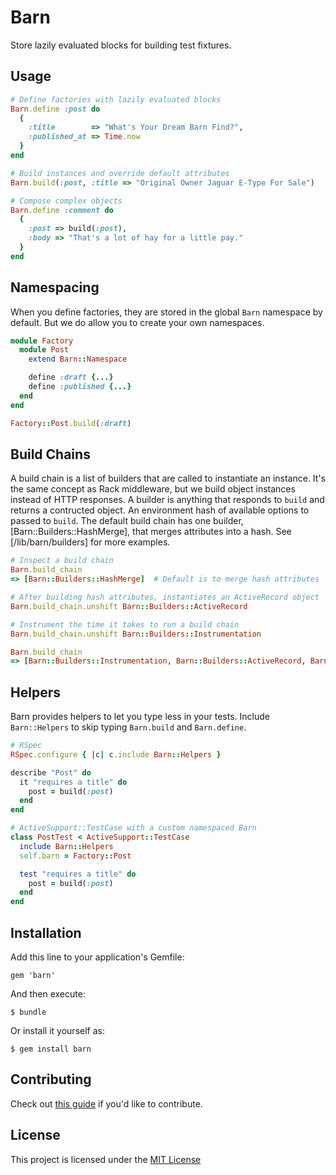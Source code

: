 # Barn

Store lazily evaluated blocks for building test fixtures.

## Usage

```ruby
# Define factories with lazily evaluated blocks
Barn.define :post do
  {
    :title        => "What's Your Dream Barn Find?",
    :published_at => Time.now
  }
end

# Build instances and override default attributes
Barn.build(:post, :title => "Original Owner Jaguar E-Type For Sale")

# Compose complex objects
Barn.define :comment do
  {
    :post => build(:post),
    :body => "That's a lot of hay for a little pay."
  }
end
```

## Namespacing

When you define factories, they are stored in the global `Barn` namespace by
default. But we do allow you to create your own namespaces.

```ruby
module Factory
  module Post
    extend Barn::Namespace

    define :draft {...}
    define :published {...}
  end
end

Factory::Post.build(:draft)
```

## Build Chains

A build chain is a list of builders that are called to instantiate an instance.
It's the same concept as Rack middleware, but we build object instances instead
of HTTP responses. A builder is anything that responds to `build` and returns a
contructed object. An environment hash of available options to passed to
`build`. The default build chain has one builder, [Barn::Builders::HashMerge],
that merges attributes into a hash. See [/lib/barn/builders] for more examples.

```ruby
# Inspect a build chain
Barn.build_chain
=> [Barn::Builders::HashMerge]  # Default is to merge hash attributes

# After building hash attributes, instantiates an ActiveRecord object
Barn.build_chain.unshift Barn::Builders::ActiveRecord

# Instrument the time it takes to run a build chain
Barn.build_chain.unshift Barn::Builders::Instrumentation

Barn.build_chain
=> [Barn::Builders::Instrumentation, Barn::Builders::ActiveRecord, Barn::Builders::HashMerge]
```

## Helpers

Barn provides helpers to let you type less in your tests. Include
`Barn::Helpers` to skip typing `Barn.build` and `Barn.define`.

```ruby
# RSpec
RSpec.configure { |c| c.include Barn::Helpers }

describe "Post" do
  it "requires a title" do
    post = build(:post)
  end
end

# ActiveSupport::TestCase with a custom namespaced Barn
class PostTest < ActiveSupport::TestCase
  include Barn::Helpers
  self.barn = Factory::Post

  test "requires a title" do
    post = build(:post)
  end
end
```

## Installation

Add this line to your application's Gemfile:

    gem 'barn'

And then execute:

    $ bundle

Or install it yourself as:

    $ gem install barn

## Contributing

Check out [this guide](/CONTRIBUTING.md) if you'd like to
contribute.

## License

This project is licensed under the [MIT License](/LICENSE.txt)

